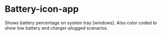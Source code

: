 # Battery-icon-app
Shows battery percentage on system tray [windows]. Also color coded to show low battery and charger-plugged scenarios.
